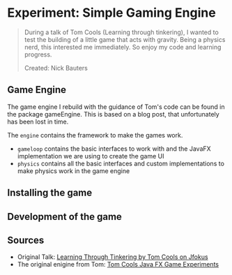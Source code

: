# Experiment: Simple Gaming Engine

> 
> During a talk of Tom Cools (Learning through tinkering), I wanted to test the building of a little
> game that acts with gravity. Being a physics nerd, this interested me immediately. So enjoy my code and learning progress.
> 
> Created: Nick Bauters

## Game Engine

The game engine I rebuild with the guidance of Tom's code can be found in the package gameEngine.
This is based on a blog post, that unfortunately has been lost in time.

The `engine` contains the framework to make the games work.
- `gameloop` contains the basic interfaces to work with and the JavaFX implementation we are using to create the game UI
- `physics` contains all the basic interfaces and custom implementations to make physics work in the game engine

## Installing the game

## Development of the game

## Sources

- Original Talk: [Learning Through Tinkering by Tom Cools on Jfokus](https://www.youtube.com/watch?v=Ida-awHnrPY)
- The original enigine from Tom: [Tom Cools Java FX Game Experiments](https://github.com/TomCools/JavaFXGameExperiments)